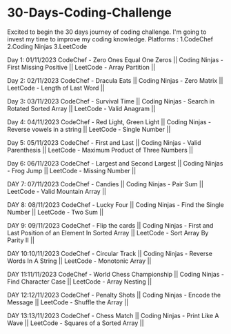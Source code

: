 # 30-Days-Coding-Challenge
Excited to begin the 30 days journey of coding challenge. I'm going to invest my time to improve my coding knowledge.
Platforms :
1.CodeChef
2.Coding Ninjas
3.LeetCode

Day 1: 01/11/2023 
CodeChef - Zero Ones Equal One Zeros ||
Coding Ninjas - First Missing Positive ||
LeetCode - Array Partition ||

Day 2: 02/11/2023 
CodeChef - Dracula Eats ||
Coding Ninjas - Zero Matrix ||
LeetCode - Length of Last Word ||

Day 3: 03/11/2023
CodeChef - Survival Time ||
Coding Ninjas - Search in Rotated Sorted Array ||
LeetCode - Valid Anagram ||

Day 4: 04/11/2023
CodeChef - Red Light, Green Light ||
Coding Ninjas - Reverse vowels in a string ||
LeetCode - Single Number ||

Day 5: 05/11/2023
CodeChef - First and Last ||
Coding Ninjas - Valid Parenthesis ||
LeetCode - Maximum Product of Three Numbers ||

Day 6: 06/11/2023
CodeChef - Largest and Second Largest ||
Coding Ninjas - Frog Jump ||
LeetCode - Missing Number ||

DAY 7: 07/11/2023
CodeChef - Candies ||
Coding Ninjas - Pair Sum ||
LeetCode - Valid Mountain Array ||

DAY 8: 08/11/2023
CodeChef - Lucky Four ||
Coding Ninjas - Find the Single Number ||
LeetCode - Two Sum ||

DAY 9: 09/11/2023
CodeChef - Flip the cards ||
Coding Ninjas - First and Last Position of an Element In Sorted Array ||
LeetCode - Sort Array By Parity II ||

DAY 10:10/11/2023
CodeChef - Circular Track ||
Coding Ninjas - Reverse Words In A String ||
LeetCode - Monotonic Array ||

DAY 11:11/11/2023
CodeChef - World Chess Championship ||
Coding Ninjas - Find Character Case ||
LeetCode -  Array Nesting ||

DAY 12:12/11/2023
CodeChef - Penalty Shots ||
Coding Ninjas - Encode the Message ||
LeetCode - Shuffle the Array ||

DAY 13:13/11/2023
CodeChef - Chess Match ||
Coding Ninjas - Print Like A Wave ||
LeetCode -  Squares of a Sorted Array ||

